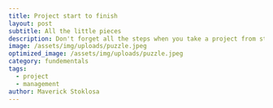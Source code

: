 ```yaml
---
title: Project start to finish
layout: post
subtitle: All the little pieces
description: Don't forget all the steps when you take a project from start to goodbye
image: /assets/img/uploads/puzzle.jpeg
optimized_image: /assets/img/uploads/puzzle.jpeg
category: fundementals
tags:
  - project
  - management
author: Maverick Stoklosa
---
```

